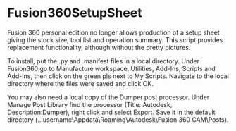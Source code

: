 # Fusion360SetupSheet
Fusion 360 personal edition no longer allows production of a setup sheet giving the stock size, tool list and operation summary. This script provides replacement functionality, although without the pretty pictures.

To install, put the .py and .manifest files in a local directory. Under Fusion360 go to Manufacture workspace, Utilities, Add-Ins, Scripts and Add-Ins, then click on the green pls next to My Scripts. Navigate to the local directory where the files were saved and click OK.

You may also need a local copy of the Dumper post processor. Under Manage Post Library find the processor (Title: Autodesk, Description:Dumper), right click and select Export. Save it in the default directory (...username\Appdata\Roaming\Autodesk\Fusion 360 CAM\Posts).

